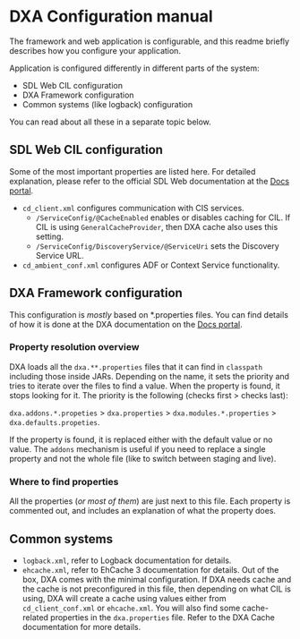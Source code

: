 # DXA Configuration manual

The framework and web application is configurable, and this readme briefly describes how you configure your application.

Application is configured differently in different parts of the system:
- SDL Web CIL configuration
- DXA Framework configuration
- Common systems (like logback) configuration

You can read about all these in a separate topic below.

## SDL Web CIL configuration
Some of the most important properties are listed here. 
For detailed explanation, please refer to the official SDL Web documentation at the [Docs portal](http://docs.sdl.com).

- `cd_client.xml` configures communication with CIS services. 
    - `/ServiceConfig/@CacheEnabled` enables or disables caching for CIL. If CIL is using `GeneralCacheProvider`, 
    then DXA cache also uses this setting.
    - `/ServiceConfig/DiscoveryService/@ServiceUri` sets the Discovery Service URL.
- `cd_ambient_conf.xml` configures ADF or Context Service functionality.

## DXA Framework configuration
This configuration is _mostly_ based on *.properties files. You can find details of how it is done at the DXA documentation on the [Docs portal](http://docs.sdl.com).

### Property resolution overview
DXA loads all the `dxa.**.properties` files that it can find in `classpath` including those inside JARs.
Depending on the name, it sets the priority and tries to iterate over the files to find a value. When the property is found, it stops looking for it.
The priority is the following (checks first > checks last):

`dxa.addons.*.propeties` > `dxa.properties` > `dxa.modules.*.properties` > `dxa.defaults.propeties`.

If the property is found, it is replaced either with the default value or no value.
The `addons` mechanism is useful if you need to replace a single property and not the whole file (like to switch between staging and live).

### Where to find properties
All the properties (_or most of them_) are just next to this file. Each property is commented out, 
and includes an explanation of what the property does.

## Common systems
- `logback.xml`, refer to Logback documentation for details.
- `ehcache.xml`, refer to EhCache 3 documentation for details. Out of the box, DXA comes with the minimal configuration.
If DXA needs cache and the cache is not preconfigured in this file, then depending on what CIL is using, 
DXA will create a cache using values either from `cd_client_conf.xml` or `ehcache.xml`. You
will also find some cache-related properties in the `dxa.properties` file. Refer to the DXA Cache documentation for more details.